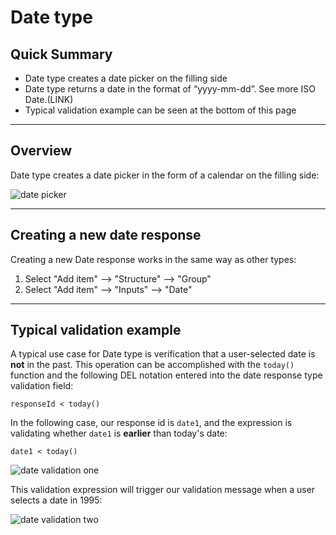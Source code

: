 # Date type

## Quick Summary

* Date type creates a date picker on the filling side
* Date type returns a date in the format of “yyyy-mm-dd”. See more ISO Date.(LINK)
* Typical validation example can be seen at the bottom of this page

---

## Overview

Date type creates a date picker in the form of a calendar on the filling side:

![date picker](types/date-picker.png)

---

## Creating a new date response 


Creating a new Date response works in the same way as other types:

1. Select "Add item" --> "Structure" --> "Group"
2. Select "Add item" --> "Inputs" --> "Date"

---

## Typical validation example


A typical use case for Date type is verification that a user-selected date is **not** in the past. This operation can be accomplished with the `today()` function and the following DEL notation entered into the date response type validation field:

`responseId < today()`

In the following case, our response id is `date1`, and the expression is validating whether `date1` is **earlier** than today's date:

`date1 < today()`

![date validation one](types/date-in-past1.png)

This validation expression will trigger our validation message when a user selects a date in 1995:

![date validation two](types/date-in-past2.png)

